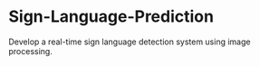 # Sign-Language-Prediction
Develop a real-time sign language detection system using image processing.
